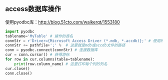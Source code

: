## access数据库操作
使用pyodbc库：http://blog.51cto.com/walkerqt/1553180

```python
import pyodbc
tablename='MyTable' # 操作的表名
connStr = r'Driver={Microsoft Access Driver (*.mdb, *.accdb)};' # 使用的驱动
connStr += pathfile+';' %  # 这里就是mdb或accdb文件的路径
conn = pyodbc.connect(connStr) # 连接数据库
cur = conn.cursor() # 获得游标
for row in cur.columns(table=tablename): 
    print(row.column_name) # 这里打印每个列的列名
cur.close() 
conn.close() 
```


